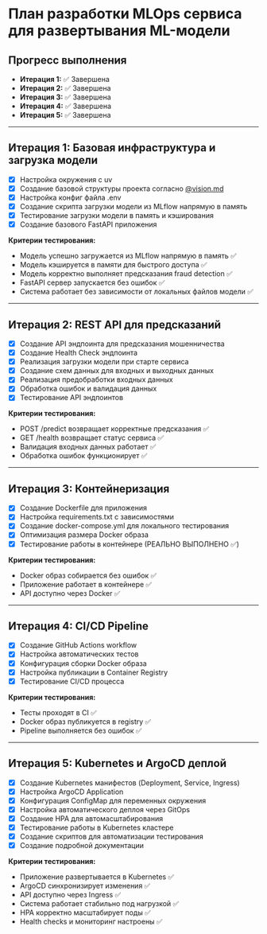 # План разработки MLOps сервиса для развертывания ML-модели

## Прогресс выполнения

- **Итерация 1:** ✅ Завершена
- **Итерация 2:** ✅ Завершена
- **Итерация 3:** ✅ Завершена
- **Итерация 4:** ✅ Завершена
- **Итерация 5:** ✅ Завершена

---

## Итерация 1: Базовая инфраструктура и загрузка модели
- [x] Настройка окружения с uv
- [x] Создание базовой структуры проекта согласно [@vision.md](./vision.md)
- [x] Настройка конфиг файла .env
- [x] Создание скрипта загрузки модели из MLflow напрямую в память
- [x] Тестирование загрузки модели в память и кэширования
- [x] Создание базового FastAPI приложения

**Критерии тестирования:**
- Модель успешно загружается из MLflow напрямую в память ✅
- Модель кэшируется в памяти для быстрого доступа ✅
- Модель корректно выполняет предсказания fraud detection ✅
- FastAPI сервер запускается без ошибок ✅
- Система работает без зависимости от локальных файлов модели ✅

---

## Итерация 2: REST API для предсказаний
- [x] Создание API эндпоинта для предсказания мошенничества
- [x] Создание Health Check эндпоинта
- [x] Реализация загрузки модели при старте сервиса
- [x] Создание схем данных для входных и выходных данных
- [x] Реализация предобработки входных данных
- [x] Обработка ошибок и валидация данных
- [x] Тестирование API эндпоинтов

**Критерии тестирования:**
- POST /predict возвращает корректные предсказания ✅
- GET /health возвращает статус сервиса ✅
- Валидация входных данных работает ✅
- Обработка ошибок функционирует ✅

---

## Итерация 3: Контейнеризация
- [x] Создание Dockerfile для приложения
- [x] Настройка requirements.txt с зависимостями
- [x] Создание docker-compose.yml для локального тестирования
- [x] Оптимизация размера Docker образа
- [x] Тестирование работы в контейнере (РЕАЛЬНО ВЫПОЛНЕНО ✅)

**Критерии тестирования:**
- Docker образ собирается без ошибок ✅
- Приложение работает в контейнере ✅
- API доступно через Docker ✅

---

## Итерация 4: CI/CD Pipeline
- [x] Создание GitHub Actions workflow
- [x] Настройка автоматических тестов
- [x] Конфигурация сборки Docker образа
- [x] Настройка публикации в Container Registry
- [x] Тестирование CI/CD процесса

**Критерии тестирования:**
- Тесты проходят в CI ✅
- Docker образ публикуется в registry ✅
- Pipeline выполняется без ошибок ✅

---

## Итерация 5: Kubernetes и ArgoCD деплой
- [x] Создание Kubernetes манифестов (Deployment, Service, Ingress)
- [x] Настройка ArgoCD Application
- [x] Конфигурация ConfigMap для переменных окружения
- [x] Настройка автоматического деплоя через GitOps
- [x] Создание HPA для автомасштабирования
- [x] Тестирование работы в Kubernetes кластере
- [x] Создание скриптов для автоматизации тестирования
- [x] Создание подробной документации

**Критерии тестирования:**
- Приложение развертывается в Kubernetes ✅
- ArgoCD синхронизирует изменения ✅
- API доступно через Ingress ✅
- Система работает стабильно под нагрузкой ✅
- HPA корректно масштабирует поды ✅
- Health checks и мониторинг настроены ✅